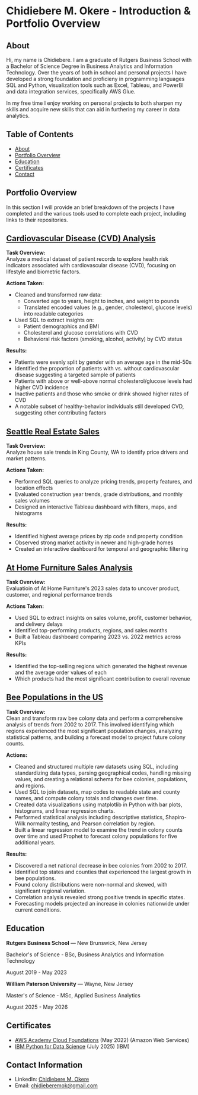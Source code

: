 # Chidiebere M. Okere - Introduction & Portfolio Overview
## About
Hi, my name is Chidiebere. I am a graduate of Rutgers Business School with a Bachelor of Science Degree in Business Analytics and Information Technology. Over the years of both in school and personal projects I have developed a strong foundation and proficieny in programming languages SQL and Python, visualization tools such as Excel, Tableau, and PowerBI and data integration services, specifically AWS Glue.

In my free time I enjoy working on personal projects to both sharpen my skills and acquire new skills that can aid in furthering my career in data analytics.

## Table of Contents
- [About](https://github.com/ChidiebereMOk/Portfolio-Overview/blob/main/README.md#about)
- [Portfolio Overview](https://github.com/ChidiebereMOk/Portfolio-Overview/blob/main/README.md#portfolio-overview)
- [Education](https://github.com/ChidiebereMOk/Portfolio-Overview/blob/main/README.md#education)  
- [Certificates](https://github.com/ChidiebereMOk/Portfolio-Overview/blob/main/README.md#certificates)
- [Contact](https://github.com/ChidiebereMOk/Portfolio-Overview/blob/main/README.md#contact-information)

## Portfolio Overview
In this section I will provide an brief breakdown of the projects I have completed and the various tools used to complete each project, including links to their repositories.
## [Cardiovascular Disease (CVD) Analysis](https://github.com/ChidiebereMOk/CVD-Analysis)

**Task Overview:**  
Analyze a medical dataset of patient records to explore health risk indicators associated with cardiovascular disease (CVD), focusing on lifestyle and biometric factors.

**Actions Taken:**  
- Cleaned and transformed raw data:
  - Converted age to years, height to inches, and weight to pounds
  - Translated encoded values (e.g., gender, cholesterol, glucose levels) into readable categories
- Used SQL to extract insights on:
  - Patient demographics and BMI
  - Cholesterol and glucose correlations with CVD
  - Behavioral risk factors (smoking, alcohol, activity) by CVD status

**Results:**  
  - Patients were evenly split by gender with an average age in the mid-50s
  - Identified the proportion of patients with vs. without cardiovascular disease suggesting a targeted sample of patients
  - Patients with above or well-above normal cholesterol/glucose levels had higher CVD incidence
  - Inactive patients and those who smoke or drink showed higher rates of CVD
  - A notable subset of healthy-behavior individuals still developed CVD, suggesting other contributing factors

## [Seattle Real Estate Sales](https://github.com/ChidiebereMOk/Tableau--SQL-Projects/blob/main/Seattle%20Real%20Estate%20Sales/Seattle%20King%20County%20Real%20Estate%20Sales%20Analysis.sql)

**Task Overview:**  
Analyze house sale trends in King County, WA to identify price drivers and market patterns.

**Actions Taken:**  
- Performed SQL queries to analyze pricing trends, property features, and location effects
- Evaluated construction year trends, grade distributions, and monthly sales volumes
- Designed an interactive Tableau dashboard with filters, maps, and histograms

**Results:**  
- Identified highest average prices by zip code and property condition
- Observed strong market activity in newer and high-grade homes
- Created an interactive dashboard for temporal and geographic filtering



## [At Home Furniture Sales Analysis](https://github.com/ChidiebereMOk/Tableau--SQL-Projects/blob/main/At%20Home%20Furniture%20Sales/Furniture%20Sales%20Query%20Analysis.sql)

**Task Overview:**  
Evaluatioin of At Home Furniture's 2023 sales data to uncover product, customer, and regional performance trends

**Actions Taken:**  
- Used SQL to extract insights on sales volume, profit, customer behavior, and delivery delays
- Identified top-performing products, regions, and sales months
- Built a Tableau dashboard comparing 2023 vs. 2022 metrics across KPIs

**Results:**  
- Identified the top-selling regions which generated the highest revenue and the average order values of each
- Which products had the most significant contribution to overall revenue

## [Bee Populations in the US](https://github.com/ChidiebereMOk/Declining-Bee-Populations-in-the-US/blob/main/README.md)

**Task Overview:**  
Clean and transform raw bee colony data and perform a comprehensive analysis of trends from 2002 to 2017. This involved identifying which regions experienced the most significant population changes, analyzing statistical patterns, and building a forecast model to project future colony counts.

**Actions:**
- Cleaned and structured multiple raw datasets using SQL, including standardizing data types, parsing geographical codes, handling missing values, and creating a relational schema for bee colonies, populations, and regions.
- Used SQL to join datasets, map codes to readable state and county names, and compute colony totals and changes over time.
- Created data visualizations using matplotlib in Python with bar plots, histograms, and linear regression charts.
- Performed statistical analysis including descriptive statistics, Shapiro-Wilk normality testing, and Pearson correlation by region.
- Built a linear regression model to examine the trend in colony counts over time and used Prophet to forecast colony populations for five additional years.

**Results:**
- Discovered a net national decrease in bee colonies from 2002 to 2017.
- Identified top states and counties that experienced the largest growth in bee populations.
- Found colony distributions were non-normal and skewed, with significant regional variation.
- Correlation analysis revealed strong positive trends in specific states.
- Forecasting models projected an increase in colonies nationwide under current conditions.

## Education
**Rutgers Business School** — New Brunswick, New Jersey 

Bachelor's of Science - BSc, Business Analytics and Information Technology

August 2019 - May 2023

**William Paterson University** — Wayne, New Jersey

Master's of Science - MSc, Applied Business Analytics

August 2025 - May 2026

## Certificates
- [AWS Academy Cloud Foundations](https://www.credly.com/badges/6681765d-0206-4748-9bbe-03f7962f41e5) (May 2022) (Amazon Web Services)
- [IBM Python for Data Science](https://www.coursera.org/account/accomplishments/verify/PW03Q0A191LY) (July 2025) (IBM)

## Contact Information
- LinkedIn: [Chidiebere M. Okere](https://www.linkedin.com/in/chidiebere-okere/)
- Email: chidieberemok@gmail.com
